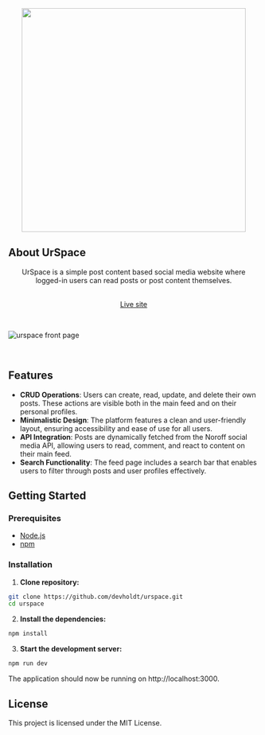 <div align="center">
   <img src="https://github.com/MHerholdt94/js2-ca/assets/81162745/38c11326-d4f9-4aed-abde-522757e89ed0" width="450">
</div>

## About UrSpace

<div align="center">
  UrSpace is a simple post content based social media website where logged-in users can read posts or post content themselves.
</div>

<br/>

<div align="center">
  
  [Live site](https://urspace.netlify.app/)

</div>

<br/>

![urspace front page](https://github.com/MHerholdt94/js2-ca/assets/81162745/e38b900a-6a65-4199-95ca-c88d668bf8db)

<br/>

## Features

- **CRUD Operations**: Users can create, read, update, and delete their own posts. These actions are visible both in the main feed and on their personal profiles.
- **Minimalistic Design**: The platform features a clean and user-friendly layout, ensuring accessibility and ease of use for all users.
- **API Integration**: Posts are dynamically fetched from the Noroff social media API, allowing users to read, comment, and react to content on their main feed.
- **Search Functionality**: The feed page includes a search bar that enables users to filter through posts and user profiles effectively.

## Getting Started

### Prerequisites

- [Node.js](https://nodejs.org/en/)
- [npm](https://www.npmjs.com/)

### Installation

1. **Clone repository:**

```bash
git clone https://github.com/devholdt/urspace.git
cd urspace
```

2. **Install the dependencies:**

```bash
npm install
```

3. **Start the development server:**

```bash
npm run dev
```

The application should now be running on http://localhost:3000.

## License

This project is licensed under the MIT License.

